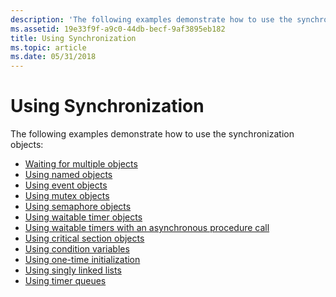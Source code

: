 ```yaml
---
description: 'The following examples demonstrate how to use the synchronization objects:'
ms.assetid: 19e33f9f-a9c0-44db-becf-9af3895eb182
title: Using Synchronization
ms.topic: article
ms.date: 05/31/2018
---
```


# Using Synchronization

The following examples demonstrate how to use the synchronization objects:

-   [Waiting for multiple objects](waiting-for-multiple-objects.md)
-   [Using named objects](using-named-objects.md)
-   [Using event objects](using-event-objects.md)
-   [Using mutex objects](using-mutex-objects.md)
-   [Using semaphore objects](using-semaphore-objects.md)
-   [Using waitable timer objects](using-waitable-timer-objects.md)
-   [Using waitable timers with an asynchronous procedure call](using-a-waitable-timer-with-an-asynchronous-procedure-call.md)
-   [Using critical section objects](using-critical-section-objects.md)
-   [Using condition variables](using-condition-variables.md)
-   [Using one-time initialization](using-one-time-initialization.md)
-   [Using singly linked lists](using-singly-linked-lists.md)
-   [Using timer queues](using-timer-queues.md)

 

 



